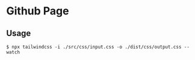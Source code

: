# Github Page

## Usage
```
$ npx tailwindcss -i ./src/css/input.css -o ./dist/css/output.css --watch
```